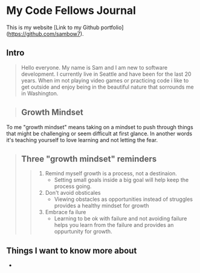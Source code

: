 # My Code Fellows Journal

 This is my website [Link to my Github portfolio] (https://github.com/sambow7).

## **Intro**
  > Hello everyone. My name is Sam and I am new to software development. I currently live in Seattle and have been for the last 20 years. When im not playing video games or practicing code i like to get outside and enjoy being in the beautiful nature that sorrounds me in Washington. 
  
>## Growth Mindset
>
To me "growth mindset" means taking on a mindset to push through things that might be challenging or seem difficult at first glance. In another words it's teaching yourself to love learning and not letting the fear. 


> ## Three "growth mindset" reminders
>>
>> 1. Remind myself growth is a process, not a destinaion. 
>>    - Setting small goals inside a big goal will help keep the process going. 
>> 2. Don't avoid obsticales 
>>    - Viewing obstacles as opportunities instead of struggles provides a healthy mindset for growth
>> 3. Embrace fa ilure
>>    - Learning to be ok with failure and not avoiding failure helps you learn from the failure and provides an oppurtunity for growth. 

## Things I want to know more about

 *


